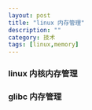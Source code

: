 ```yaml
---
layout: post
title: "linux 内存管理"
description: ""
category: 技术
tags: [linux,memory]
---
```

### linux 内核内存管理
### glibc 内存管理

